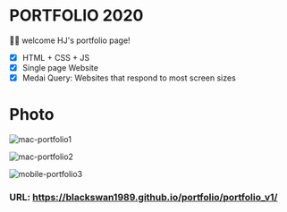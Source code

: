 # PORTFOLIO 2020

🥳🥳 welcome HJ's portfolio page!

- [x] HTML + CSS + JS
- [x] Single page Website
- [x] Medai Query: Websites that respond to most screen sizes

# Photo

![mac-portfolio1](https://user-images.githubusercontent.com/67410919/99030640-e7e9c700-25b8-11eb-82c0-a9dfc6e7b6aa.png)

![mac-portfolio2](https://user-images.githubusercontent.com/67410919/99030645-eb7d4e00-25b8-11eb-8632-2cce62a4e40a.png)

![mobile-portfolio3](https://user-images.githubusercontent.com/67410919/99030649-eddfa800-25b8-11eb-90a6-c24ad9984e27.png)

### URL: https://blackswan1989.github.io/portfolio/portfolio_v1/
